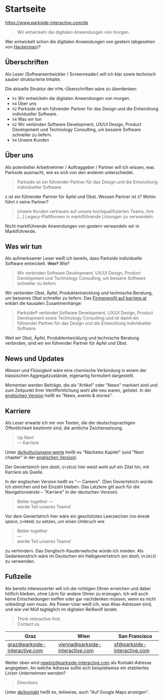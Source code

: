 # Startseite

https://www.parkside-interactive.com/de

> Wir entwickeln die digitalen Anwendungen von morgen.

Wer entwickelt schon die digitalen Anwendungen von gestern (abgesehen von [Hackerman](https://youtu.be/KEkrWRHCDQU?t=134))?

## Überschriften

Als Leser (Softwareentwickler / Screenreader) will ich klar sowie technisch sauber strukturierte Inhalte.

Die aktuelle Struktur der `HTML`-Überschriften wäre zu überdenken:

- `h1` Wir entwickeln die digitalen Anwendungen von morgen.
- `h4` Über uns
- `h2` Parkside ist ein führender Partner für das Design und die Entwicklung individueller Software.
- `h4` Was wir tun
- `h2` Wir verbinden Software Development, UX/UI Design, Product Development und Technology Consulting, um bessere Software schneller zu liefern.
- `h4` Unsere Kunden

## Über uns

Als potentieller Arbeitnehmer / Auftraggeber / Partner will ich wissen, was Parkside ausmacht, wie es sich von den anderen unterscheidet.

> Parkside ist ein führender Partner für das Design und die Entwicklung individueller Software.

`X` ist ein führender Partner für Äpfel und Obst. Wessen Partner ist `X`? Wohin führt `X` seine Partner?

> Unsere Kunden vertrauen auf unsere hochqualifizierten Teams, ihre […] Legacy-Plattformen in marktführende Lösungen zu verwandeln.

Nicht marktführende Anwendungen von gestern verwandeln wir in Marktführende.

## Was wir tun

Als aufmerksamer Leser weiß ich bereits, dass Parkside individuelle Software entwickelt. ~~Was?~~ Wie?

> Wir verbinden Software Development, UX/UI Design, Product Development und Technology Consulting, um bessere Software schneller zu liefern.

Wir verbinden Obst, Äpfel, Produktentwicklung und technische Beratung, um besseres Obst schneller zu liefern. Das [Firmenprofil auf karriere.at](https://www.karriere.at/f/parkside) erklärt die kausalen Zusammenhänge: 

> Parkside® verbindet Software Development, UX/UI Design, Product Development sowie Technology Consulting und ist damit ein führender Partner für das Design und die Entwicklung individueller Software.

Weil wir Obst, Äpfel, Produktentwicklung und technische Beratung verbinden, sind wir ein führender Partner für Äpfel und Obst.

## News und Updates

*Wasser und Flüssigkeit* wäre eine chemische Verbindung in einem der klassischen Aggregatzustände, eigenartig formuliert dargestellt.

Momentan werden Beiträge, die als "Artikel" oder "News" markiert sind und zum Zeitpunkt ihrer Veröffentlichung wohl alle neu waren, gelistet. In der [englischen Version](https://www.parkside-interactive.com/) heißt es "News, events & stories".

## Karriere

Als Leser erwarte ich mir von Texten, die der deutschsprachigen Öffentlichkeit bestimmt sind, die amtliche Zeichensetzung.

> Up Next  
> — Karriere

Unter [de/kultur/unsere-werte](https://www.parkside-interactive.com/de/kultur/unsere-werte) heißt es "Nächstes Kapitel" (und "Next chapter" in der [englischen Version](https://www.parkside-interactive.com/culture/our-values)).

Der Geviertstrich (*em dash*, `U+2014`) hier weist wohl auf ein Zitat hin, mit Karriere als Quelle.

In der englischen Version heißt es "— Careers". (Den Geviertstrich würde ich streichen und bei Einzahl bleiben. Das Letztere gilt auch für die Navigationsleiste – "Karriere" in der deutschen Version).

> Better together —  
> werde Teil unseres Teams!

Vor dem Geviertstrich hier wäre ein geschütztes Leerzeichen (*no-break space*, `U+00A0`) zu setzen, um einen Umbruch wie

> Better together  
> —  
> werde Teil unseres Teams!  

zu verhindern. Das Denglisch-Kauderwelsche würde ich meiden. Als Gedankenstrich wäre im Deutschen ein Halbgeviertstrich (*en dash*, `U+2013`) zu verwenden.

## Fußzeile

Als bereits Interessierter will ich die richtigen Ohren erreichen und dabei höflich bleiben, ohne Lärm für andere Ohren zu erzeugen. Ich will auch keine Entscheidungen treffen oder gar nachdenken müssen, wenn es nicht unbedingt sein muss. Als Power-User weiß ich, was Alias-Adressen sind, und wie viel Müll tagtäglich im digitalen Reißwolf landet.

> Think interactive first.  
> Contact us.

|Graz|Wien|San Francisco|
|----|----|-------------|
|[graz@parkside-interactive.com](mailto:graz@parkside-interactive.com)|[vienna@parkside-interactive.com](mailto:vienna@parkside-interactive.com)|[sf@parkside-interactive.com](mailto:sf@parkside-interactive.com)|

Weiter oben wird [newbiz@parkside-interactive.com](mailto:newbiz@parkside-interactive.com) als Kontakt-Adresse angegeben. An welche Adresse sollte sich beispielweise ein etabliertes Linzer Unternehmen wenden?

> Directions

Unter [de/kontakt](https://www.parkside-interactive.com/de/kontakt) heißt es, teilweise, auch "Auf Google Maps anzeigen".

